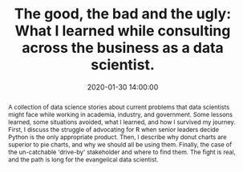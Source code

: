 ---
title: "The good, the bad and the ugly: What I learned while consulting across the business as a data scientist."
event: "RSTUDIO::CONF 2020"
event_url: https://rstudio.com/resources/rstudioconf-2020/the-good-the-bad-and-the-ugly-what-i-learned-while-consulting-across-the-business-as-a-data-scientist/
date: 2020-01-30 14:00:00
location: San Francisco, California

summary: Why did we do that analysis for them?
abstract: "A collection of data science stories about current problems that data scientists might face while working in academia, industry, and government. Some lessons learned, some situations avoided, what I learned, and how I survived my journey. First, I discuss the struggle of advocating for R when senior leaders decide Python is the only appropriate product. Then, I describe why donut charts are superior to pie charts, and why we should all be using them. Finally, the case of the un-catchable 'drive-by' stakeholder and where to find them. The fight is real, and the path is long for the evangelical data scientist."

authors: [BenBarnard]
tags: []

# Is this a featured talk? (true/false)
featured: false

image:
  caption: 'Image credit: [**Unsplash**](https://unsplash.com/photos/bzdhc5b3Bxs)'
  focal_point: Right

links:
url_code: ""
url_pdf: ""
url_slides: ""
url_video: ""
---